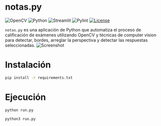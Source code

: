 # notas.py

![OpenCV](https://img.shields.io/badge/OpenCV-3.3.0.10-red)
![Python](https://img.shields.io/badge/Python-3.10+-blue)
![Streamlit](https://img.shields.io/badge/Powered%20by-Streamlit-ff4b4b)
![Pylint](https://mperlet.github.io/pybadge/badges/9.54.svg)
[![License](https://img.shields.io/badge/License-MIT-red.svg)](https://opensource.org/licenses/MIT)

`notas.py` es una aplicación de Python que automatiza el proceso de calificación de exámenes utilizando OpenCV y técnicas de computer vision para detectar, bordes, arreglar la perspectiva y detectar las respuestas seleccionadas.
![Screenshot](https://ucarecdn.com/d7e7932b-e0c8-4b02-a40d-9d216214b4ec/Screenshot20240523232825.png)
# Instalación
```bash
pip install -r requirements.txt
```

# Ejecución
```bash
python run.py
```
```bash
python3 run.py
```
